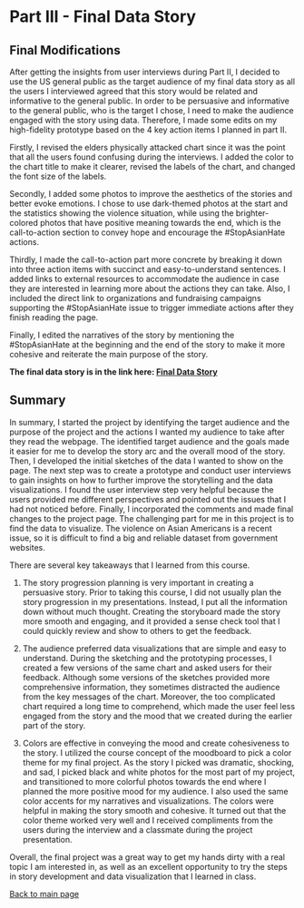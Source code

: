 # Part III - Final Data Story

## Final Modifications

After getting the insights from user interviews during Part II, I decided to use the US general public as the target audience of my final data story as all the users I interviewed agreed that this story would be related and informative to the general public. In order to be persuasive and informative to the general public, who is the target I chose, I need to make the audience engaged with the story using data. Therefore, I made some edits on my high-fidelity prototype based on the 4 key action items I planned in part II. 

Firstly, I revised the elders physically attacked chart since it was the point that all the users found confusing during the interviews. I added the color to the chart title to make it clearer, revised the labels of the chart, and changed the font size of the labels.

Secondly, I added some photos to improve the aesthetics of the stories and better evoke emotions. I chose to use dark-themed photos at the start and the statistics showing the violence situation, while using the brighter-colored photos that have positive meaning towards the end, which is the call-to-action section to convey hope and encourage the #StopAsianHate actions.

Thirdly, I made the call-to-action part more concrete by breaking it down into three action items with succinct and easy-to-understand sentences. I added links to external resources to accommodate the audience in case they are interested in learning more about the actions they can take. Also, I included the direct link to organizations and fundraising campaigns supporting the #StopAsianHate issue to trigger immediate actions after they finish reading the page.

Finally, I edited the narratives of the story by mentioning the #StopAsianHate at the beginning and the end of the story to make it more cohesive and reiterate the main purpose of the story.

**The final data story is in the link here: [Final Data Story](https://carnegiemellon.shorthandstories.com/stopasianhate/index.html)**

## Summary

In summary, I started the project by identifying the target audience and the purpose of the project and the actions I wanted my audience to take after they read the webpage. The identified target audience and the goals made it easier for me to develop the story arc and the overall mood of the story. Then, I developed the initial sketches of the data I wanted to show on the page. The next step was to create a prototype and conduct user interviews to gain insights on how to further improve the storytelling and the data visualizations. I found the user interview step very helpful because the users provided me different perspectives and pointed out the issues that I had not noticed before. Finally, I incorporated the comments and made final changes to the project page. The challenging part for me in this project is to find the data to visualize. The violence on Asian Americans is a recent issue, so it is difficult to find a big and reliable dataset from government websites. 

There are several key takeaways that I learned from this course. 

1. The story progression planning is very important in creating a persuasive story. Prior to taking this course, I did not usually plan the story progression in my presentations. Instead, I put all the information down without much thought. Creating the storyboard made the story more smooth and engaging, and it provided a sense check tool that I could quickly review and show to others to get the feedback. 

2. The audience preferred data visualizations that are simple and easy to understand. During the sketching and the prototyping processes, I created a few versions of the same chart and asked users for their feedback. Although some versions of the sketches provided more comprehensive information, they sometimes distracted the audience from the key messages of the chart. Moreover, the too complicated chart required a long time to comprehend, which made the user feel less engaged from the story and the mood that we created during the earlier part of the story.

3. Colors are effective in conveying the mood and create cohesiveness to the story. I utilized the course concept of the moodboard to pick a color theme for my final project. As the story I picked was dramatic, shocking, and sad, I picked black and white photos for the most part of my project, and transitioned to more colorful photos towards the end where I planned the more positive mood for my audience. I also used the same color accents for my narratives and visualizations. The colors were helpful in making the story smooth and cohesive. It turned out that the color theme worked very well and I received compliments from the users during the interview and a classmate during the project presentation.

Overall, the final project was a great way to get my hands dirty with a real topic I am interested in, as well as an excellent opportunity to try the steps in story development and data visualization that I learned in class.



[Back to main page](https://sompalida.github.io/Palida-portfolio/)
